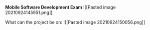 **Mobile Software Development Exam**
![[Pasted image 20210924145951.png]]

What can the project be on:
![[Pasted image 20210924150056.png]]
